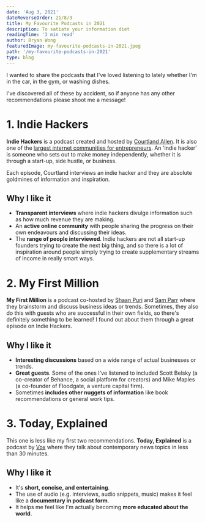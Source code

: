 ```yaml
---
date: 'Aug 3, 2021'
dateReverseOrder: 21/8/3
title: My Favourite Podcasts in 2021
description: To satiate your information diet
readingTime: '3 min read'
author: Bryan Wong
featuredImage: my-favourite-podcasts-in-2021.jpeg
path: '/my-favourite-podcasts-in-2021'
type: blog
---
```


I wanted to share the podcasts that I've loved listening to lately whether I'm in the car, in the gym, or washing dishes.

I've discovered all of these by accident, so if anyone has any other recommendations please shoot me a message!

# 1. Indie Hackers

**Indie Hackers** is a podcast created and hosted by [Courtland Allen](https://twitter.com/csallen). It is also one of the [largest internet communities for entrepreneurs](https://www.indiehackers.com/). An 'indie hacker' is someone who sets out to make money independently, whether it is through a start-up, side hustle, or business.

Each episode, Courtland interviews an indie hacker and they are absolute goldmines of information and inspiration.

## Why I like it

-   **Transparent interviews** where indie hackers divulge information such as how much revenue they are making.
-   An **active online community** with people sharing the progress on their own endeavours and discussing their ideas.
-   The **range of people interviewed**. Indie hackers are not all start-up founders trying to create the next big thing, and so there is a lot of inspiration around people simply trying to create supplementary streams of income in really smart ways.

# 2. My First Million

**My First Million** is a podcast co-hosted by [Shaan Puri](https://www.shaanpuri.com/) and [Sam Parr](https://twitter.com/theSamParr) where they brainstorm and discuss business ideas or trends. Sometimes, they also do this with guests who are successful in their own fields, so there's definitely something to be learned! I found out about them through a great episode on Indie Hackers.

## Why I like it

-   **Interesting discussions** based on a wide range of actual businesses or trends.
-   **Great guests**. Some of the ones I've listened to included Scott Belsky (a co-creator of Behance, a social platform for creators) and Mike Maples (a co-founder of Floodgate, a venture capital firm).
-   Sometimes **includes other nuggets of information** like book recommendations or general work tips.

# 3. Today, Explained

This one is less like my first two recommendations. **Today, Explained** is a podcast by [Vox](https://www.vox.com/) where they talk about contemporary news topics in less than 30 minutes.

## Why I like it

-   It's **short, concise, and entertaining**.
-   The use of audio (e.g. interviews, audio snippets, music) makes it feel like a **documentary in podcast form**.
-   It helps me feel like I'm actually becoming **more educated about the world**.
